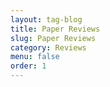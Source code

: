 ```yaml
---
layout: tag-blog
title: Paper Reviews
slug: Paper Reviews
category: Reviews
menu: false
order: 1
---
```

